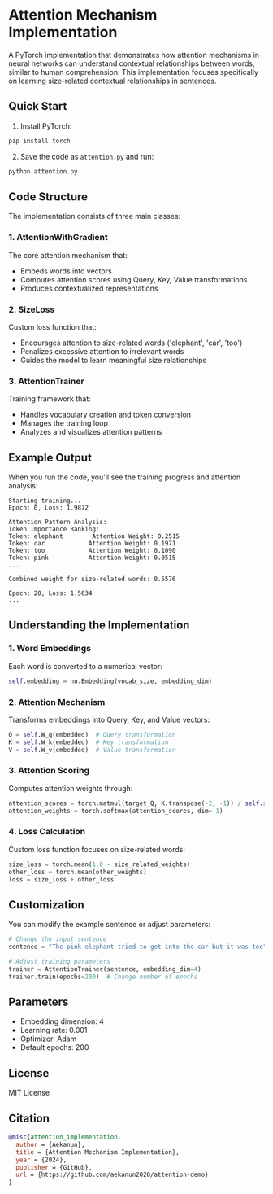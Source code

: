 # Attention Mechanism Implementation

A PyTorch implementation that demonstrates how attention mechanisms in neural networks can understand contextual relationships between words, similar to human comprehension. This implementation focuses specifically on learning size-related contextual relationships in sentences.

## Quick Start

1. Install PyTorch:
```bash
pip install torch
```

2. Save the code as `attention.py` and run:
```python
python attention.py
```

## Code Structure

The implementation consists of three main classes:

### 1. AttentionWithGradient
The core attention mechanism that:
- Embeds words into vectors
- Computes attention scores using Query, Key, Value transformations
- Produces contextualized representations

### 2. SizeLoss
Custom loss function that:
- Encourages attention to size-related words ('elephant', 'car', 'too')
- Penalizes excessive attention to irrelevant words
- Guides the model to learn meaningful size relationships

### 3. AttentionTrainer
Training framework that:
- Handles vocabulary creation and token conversion
- Manages the training loop
- Analyzes and visualizes attention patterns

## Example Output

When you run the code, you'll see the training progress and attention analysis:

```
Starting training...
Epoch: 0, Loss: 1.9872

Attention Pattern Analysis:
Token Importance Ranking:
Token: elephant        Attention Weight: 0.2515
Token: car            Attention Weight: 0.1971
Token: too            Attention Weight: 0.1090
Token: pink           Attention Weight: 0.0515
...

Combined weight for size-related words: 0.5576

Epoch: 20, Loss: 1.5634
...
```

## Understanding the Implementation

### 1. Word Embeddings
Each word is converted to a numerical vector:
```python
self.embedding = nn.Embedding(vocab_size, embedding_dim)
```

### 2. Attention Mechanism
Transforms embeddings into Query, Key, and Value vectors:
```python
Q = self.W_q(embedded)  # Query transformation
K = self.W_k(embedded)  # Key transformation
V = self.W_v(embedded)  # Value transformation
```

### 3. Attention Scoring
Computes attention weights through:
```python
attention_scores = torch.matmul(target_Q, K.transpose(-2, -1)) / self.scale
attention_weights = torch.softmax(attention_scores, dim=-1)
```

### 4. Loss Calculation
Custom loss function focuses on size-related words:
```python
size_loss = torch.mean(1.0 - size_related_weights)
other_loss = torch.mean(other_weights)
loss = size_loss + other_loss
```

## Customization

You can modify the example sentence or adjust parameters:

```python
# Change the input sentence
sentence = "The pink elephant tried to get into the car but it was too"

# Adjust training parameters
trainer = AttentionTrainer(sentence, embedding_dim=4)
trainer.train(epochs=200)  # Change number of epochs
```

## Parameters

- Embedding dimension: 4
- Learning rate: 0.001
- Optimizer: Adam
- Default epochs: 200

## License

MIT License

## Citation

```bibtex
@misc{attention_implementation,
  author = {Aekanun},
  title = {Attention Mechanism Implementation},
  year = {2024},
  publisher = {GitHub},
  url = {https://github.com/aekanun2020/attention-demo}
}
```